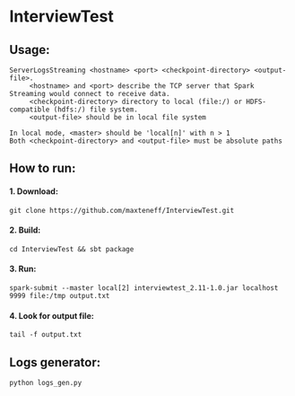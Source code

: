 # InterviewTest

## Usage:
```
ServerLogsStreaming <hostname> <port> <checkpoint-directory> <output-file>. 
     <hostname> and <port> describe the TCP server that Spark Streaming would connect to receive data. 
     <checkpoint-directory> directory to local (file:/) or HDFS-compatible (hdfs:/) file system.
     <output-file> should be in local file system

In local mode, <master> should be 'local[n]' with n > 1
Both <checkpoint-directory> and <output-file> must be absolute paths
```
## How to run:

#### 1. Download: 
```
git clone https://github.com/maxteneff/InterviewTest.git
```
#### 2. Build: 
```
cd InterviewTest && sbt package
```
#### 3. Run: 
```
spark-submit --master local[2] interviewtest_2.11-1.0.jar localhost 9999 file:/tmp output.txt
```
#### 4. Look for output file: 
```
tail -f output.txt
```

## Logs generator:
```
python logs_gen.py
```
